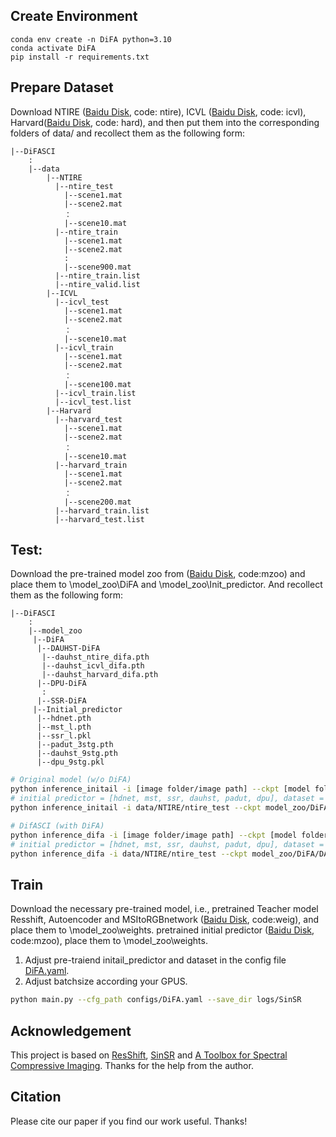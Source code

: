 ## Create Environment
```
conda env create -n DiFA python=3.10
conda activate DiFA
pip install -r requirements.txt
```

## Prepare Dataset
Download NTIRE ([Baidu Disk](https://pan.baidu.com/s/1tjM5PKznKaNkwbbfekneYw?pwd=ntir), code: ntire), ICVL ([Baidu Disk](https://pan.baidu.com/s/12Tangm7beo_to8OcQKtbvg?pwd=icvl), code: icvl), Harvard([Baidu Disk](https://pan.baidu.com/s/1ui2SsR3EFMVTFBUrDvD3Zg?pwd=hard), code: hard), and then put them into the corresponding folders of data/ and recollect them as the following form:
```
|--DiFASCI
    :
    |--data
        |--NTIRE
          |--ntire_test
            |--scene1.mat
            |--scene2.mat
            ：  
            |--scene10.mat
          |--ntire_train
            |--scene1.mat
            |--scene2.mat
            :
            |--scene900.mat
          |--ntire_train.list
          |--ntire_valid.list
        |--ICVL
          |--icvl_test 
            |--scene1.mat
            |--scene2.mat
            ：  
            |--scene10.mat
          |--icvl_train 
            |--scene1.mat
            |--scene2.mat
            ：  
            |--scene100.mat
          |--icvl_train.list
          |--icvl_test.list
        |--Harvard
          |--harvard_test 
            |--scene1.mat
            |--scene2.mat
            ：  
            |--scene10.mat
          |--harvard_train 
            |--scene1.mat
            |--scene2.mat
            ：  
            |--scene200.mat
          |--harvard_train.list
          |--harvard_test.list
```

## Test:
Download the pre-trained model zoo from ([Baidu Disk](https://pan.baidu.com/s/1jS_e8gYutfJ_dMjIhmh1lQ?pwd=mzoo), code:mzoo) and place them to \model_zoo\DiFA and \model_zoo\Init_predictor. And recollect them as the following form:
```
|--DiFASCI
    :
    |--model_zoo
     |--DiFA
      |--DAUHST-DiFA
       |--dauhst_ntire_difa.pth
       |--dauhst_icvl_difa.pth
       |--dauhst_harvard_difa.pth
      |--DPU-DiFA
       :
      |--SSR-DiFA
     |--Initial_predictor
      |--hdnet.pth
      |--mst_l.pth
      |--ssr_l.pkl
      |--padut_3stg.pth
      |--dauhst_9stg.pth
      |--dpu_9stg.pkl
```

```sh
# Original model (w/o DiFA)
python inference_initail -i [image folder/image path] --ckpt [model folder/model path] --pretrained_model [initial predictor] --dataset [dataset] --gpu [gpu_id]
# initial predictor = [hdnet, mst, ssr, dauhst, padut, dpu], dataset = [ntire, icvl，harvard]. If we want to get results of DAUHST on NTIRE dataset, we can run below command
python inference_initail -i data/NTIRE/ntire_test --ckpt model_zoo/DiFA/DAUSHT-DiFA/dauhst_ntire_difa.pth --pretrained_model dauhst --dataset ntire --gpu cuda:0

# DifASCI (with DiFA)
python inference_difa -i [image folder/image path] --ckpt [model folder/model path] --pretraine_model [initial predictor] --dataset [dataset] --gpu [gpu_id]
# initial predictor = [hdnet, mst, ssr, dauhst, padut, dpu], dataset = [ntire, icvl，harvard]. If we want to get results of DAUHST-DiFA on NTIRE dataset, we can run below command
python inference_difa -i data/NTIRE/ntire_test --ckpt model_zoo/DiFA/DAUSHT-DiFA/dauhst_ntire_difa.pth --pretrained_model dauhst --dataset ntire --gpu cuda:0
```

## Train
Download the necessary pre-trained model, i.e., pretrained Teacher model Resshift, Autoencoder and MSItoRGBnetwork ([Baidu Disk](https://pan.baidu.com/s/1biDFqlwSqOhj9S7yZ12_eA?pwd=weig), code:weig), and place them to \model_zoo\weights. pretrained initial predictor ([Baidu Disk](https://pan.baidu.com/s/1jS_e8gYutfJ_dMjIhmh1lQ?pwd=mzoo), code:mzoo), place them to \model_zoo\weights. 

1. Adjust pre-traiend initail_predictor and dataset in the config file [DiFA.yaml](./configs/DiFA.yaml). 
2. Adjust batchsize according your GPUS.

```sh
python main.py --cfg_path configs/DiFA.yaml --save_dir logs/SinSR
```

## Acknowledgement

This project is based on [ResShift](https://github.com/zsyOAOA/ResShift), [SinSR](https://github.com/wyf0912/SinSR) and [A Toolbox for Spectral Compressive Imaging](https://github.com/caiyuanhao1998/MST). Thanks for the help from the author.

## Citation
Please cite our paper if you find our work useful. Thanks! 
